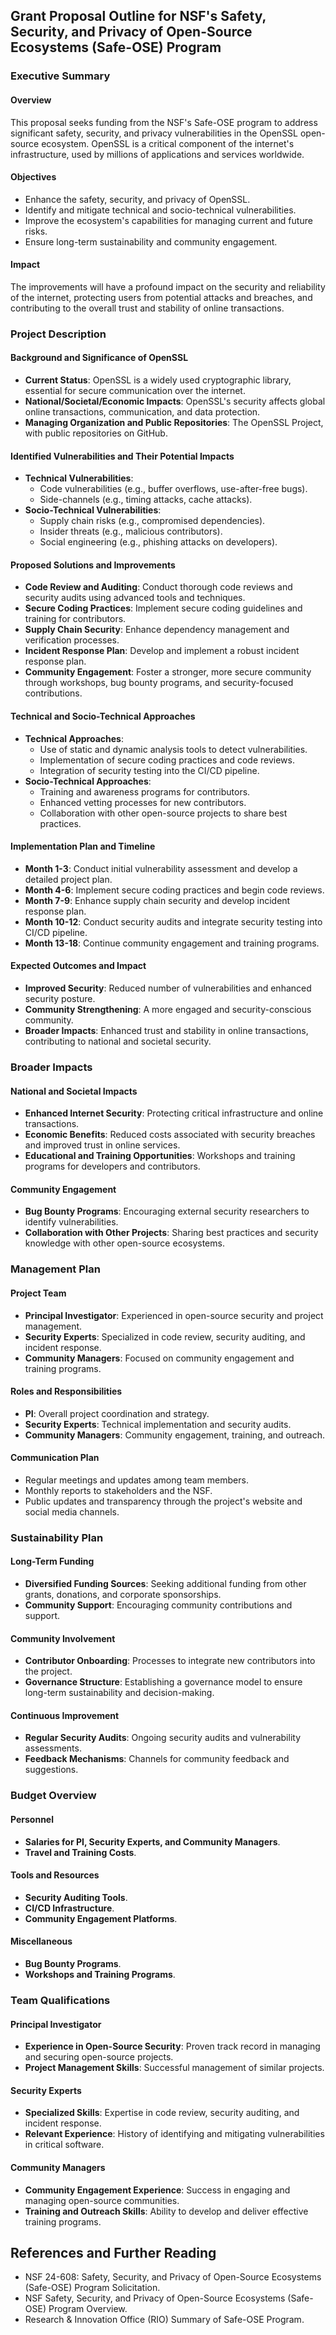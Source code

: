 ## Grant Proposal Outline for NSF's Safety, Security, and Privacy of Open-Source Ecosystems (Safe-OSE) Program

### Executive Summary
#### Overview
This proposal seeks funding from the NSF's Safe-OSE program to address significant safety, security, and privacy vulnerabilities in the OpenSSL open-source ecosystem. OpenSSL is a critical component of the internet's infrastructure, used by millions of applications and services worldwide.

#### Objectives
- Enhance the safety, security, and privacy of OpenSSL.
- Identify and mitigate technical and socio-technical vulnerabilities.
- Improve the ecosystem's capabilities for managing current and future risks.
- Ensure long-term sustainability and community engagement.

#### Impact
The improvements will have a profound impact on the security and reliability of the internet, protecting users from potential attacks and breaches, and contributing to the overall trust and stability of online transactions.

### Project Description

#### Background and Significance of OpenSSL
- **Current Status**: OpenSSL is a widely used cryptographic library, essential for secure communication over the internet.
- **National/Societal/Economic Impacts**: OpenSSL's security affects global online transactions, communication, and data protection.
- **Managing Organization and Public Repositories**: The OpenSSL Project, with public repositories on GitHub.

#### Identified Vulnerabilities and Their Potential Impacts
- **Technical Vulnerabilities**:
  - Code vulnerabilities (e.g., buffer overflows, use-after-free bugs).
  - Side-channels (e.g., timing attacks, cache attacks).
- **Socio-Technical Vulnerabilities**:
  - Supply chain risks (e.g., compromised dependencies).
  - Insider threats (e.g., malicious contributors).
  - Social engineering (e.g., phishing attacks on developers).

#### Proposed Solutions and Improvements
- **Code Review and Auditing**: Conduct thorough code reviews and security audits using advanced tools and techniques.
- **Secure Coding Practices**: Implement secure coding guidelines and training for contributors.
- **Supply Chain Security**: Enhance dependency management and verification processes.
- **Incident Response Plan**: Develop and implement a robust incident response plan.
- **Community Engagement**: Foster a stronger, more secure community through workshops, bug bounty programs, and security-focused contributions.

#### Technical and Socio-Technical Approaches
- **Technical Approaches**:
  - Use of static and dynamic analysis tools to detect vulnerabilities.
  - Implementation of secure coding practices and code reviews.
  - Integration of security testing into the CI/CD pipeline.
- **Socio-Technical Approaches**:
  - Training and awareness programs for contributors.
  - Enhanced vetting processes for new contributors.
  - Collaboration with other open-source projects to share best practices.

#### Implementation Plan and Timeline
- **Month 1-3**: Conduct initial vulnerability assessment and develop a detailed project plan.
- **Month 4-6**: Implement secure coding practices and begin code reviews.
- **Month 7-9**: Enhance supply chain security and develop incident response plan.
- **Month 10-12**: Conduct security audits and integrate security testing into CI/CD pipeline.
- **Month 13-18**: Continue community engagement and training programs.

#### Expected Outcomes and Impact
- **Improved Security**: Reduced number of vulnerabilities and enhanced security posture.
- **Community Strengthening**: A more engaged and security-conscious community.
- **Broader Impacts**: Enhanced trust and stability in online transactions, contributing to national and societal security.

### Broader Impacts

#### National and Societal Impacts
- **Enhanced Internet Security**: Protecting critical infrastructure and online transactions.
- **Economic Benefits**: Reduced costs associated with security breaches and improved trust in online services.
- **Educational and Training Opportunities**: Workshops and training programs for developers and contributors.

#### Community Engagement
- **Bug Bounty Programs**: Encouraging external security researchers to identify vulnerabilities.
- **Collaboration with Other Projects**: Sharing best practices and security knowledge with other open-source ecosystems.

### Management Plan

#### Project Team
- **Principal Investigator**: Experienced in open-source security and project management.
- **Security Experts**: Specialized in code review, security auditing, and incident response.
- **Community Managers**: Focused on community engagement and training programs.

#### Roles and Responsibilities
- **PI**: Overall project coordination and strategy.
- **Security Experts**: Technical implementation and security audits.
- **Community Managers**: Community engagement, training, and outreach.

#### Communication Plan
- Regular meetings and updates among team members.
- Monthly reports to stakeholders and the NSF.
- Public updates and transparency through the project's website and social media channels.

### Sustainability Plan

#### Long-Term Funding
- **Diversified Funding Sources**: Seeking additional funding from other grants, donations, and corporate sponsorships.
- **Community Support**: Encouraging community contributions and support.

#### Community Involvement
- **Contributor Onboarding**: Processes to integrate new contributors into the project.
- **Governance Structure**: Establishing a governance model to ensure long-term sustainability and decision-making.

#### Continuous Improvement
- **Regular Security Audits**: Ongoing security audits and vulnerability assessments.
- **Feedback Mechanisms**: Channels for community feedback and suggestions.

### Budget Overview

#### Personnel
- **Salaries for PI, Security Experts, and Community Managers**.
- **Travel and Training Costs**.

#### Tools and Resources
- **Security Auditing Tools**.
- **CI/CD Infrastructure**.
- **Community Engagement Platforms**.

#### Miscellaneous
- **Bug Bounty Programs**.
- **Workshops and Training Programs**.

### Team Qualifications

#### Principal Investigator
- **Experience in Open-Source Security**: Proven track record in managing and securing open-source projects.
- **Project Management Skills**: Successful management of similar projects.

#### Security Experts
- **Specialized Skills**: Expertise in code review, security auditing, and incident response.
- **Relevant Experience**: History of identifying and mitigating vulnerabilities in critical software.

#### Community Managers
- **Community Engagement Experience**: Success in engaging and managing open-source communities.
- **Training and Outreach Skills**: Ability to develop and deliver effective training programs.

## References and Further Reading

- NSF 24-608: Safety, Security, and Privacy of Open-Source Ecosystems (Safe-OSE) Program Solicitation.
- NSF Safety, Security, and Privacy of Open-Source Ecosystems (Safe-OSE) Program Overview.
- Research & Innovation Office (RIO) Summary of Safe-OSE Program.
